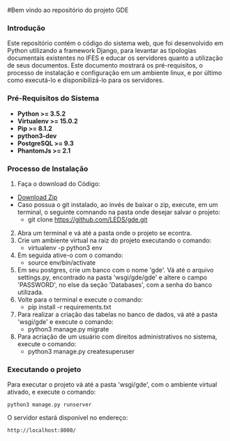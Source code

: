 #Bem vindo ao repositório do projeto GDE

### Introdução

Este repositório contém o código do sistema web, que foi desenvolvido em Python utilizando a framework Django, para levantar as tipologias documentais existentes no IFES e educar os servidores quanto a utilização de seus documentos. Este documento mostrará os pré-requisitos, o processo de instalação e configuração em um ambiente linux, e por último como executá-lo e disponibilizá-lo para os servidores.

### Pré-Requisitos do Sistema
* **Python >= 3.5.2**
* **Virtualenv >= 15.0.2**
* **Pip >= 8.1.2**
* **python3-dev**
* **PostgreSQL >= 9.3**
* **PhantomJs >= 2.1**

### Processo de Instalação

1. Faça o download do Código:
 * [Download Zip](https://github.com/LEDS/gde/archive/master.zip)
 * Caso possua o git instalado, ao invés de baixar o zip, execute, em um terminal, o seguinte comnando na pasta onde desejar salvar o projeto:
      * git clone https://github.com/LEDS/gde.git
2. Abra um terminal e vá até a pasta onde o projeto se econtra. 
3. Crie um ambiente virtual na raiz do projeto executando o comando:
    * virtualenv -p python3 env
4. Em seguida ative-o com o comando:
    * source env/bin/activate
5. Em seu postgres, crie um banco com o nome 'gde'. Vá até o arquivo settings.py, encontrado na pasta 'wsgi/gde/gde' e altere o campo 'PASSWORD', no else da seção 'Databases', com a senha do banco utilizada.
6. Volte para o terminal e execute o comando:
    * pip install -r requirements.txt
7. Para realizar a criação das tabelas no banco de dados, vá até a pasta 'wsgi/gde' e execute o comando:
    * python3 manage.py migrate   
8. Para acriação de um usuário com direitos administrativos no sistema, execute o comando:
    * python3 manage.py createsuperuser    

    
### Executando o projeto

Para executar o projeto vá até a pasta 'wsgi/gde', com o ambiente virtual ativado, e execute o comando:

    python3 manage.py runserver
    
O servidor estará disponível no endereço:

    http://localhost:8000/
